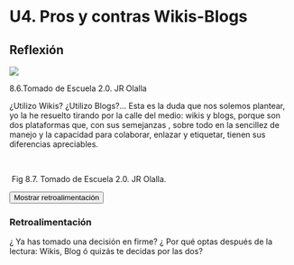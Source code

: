 
# U4. Pros y contras Wikis-Blogs

## Reflexión


![](http://www.aularagon.org/Files/UserFiles/File/ESCUELA2.0/webblogwiki.jpg)

8.6.Tomado de Escuela 2.0. JR Olalla

¿Utilizo Wikis? ¿Utilizo Blogs?... Esta es la duda que nos solemos plantear, yo la he resuelto tirando por la calle del medio: wikis y blogs, porque son dos plataformas que, con sus semejanzas , sobre todo en la sencillez de manejo y la capacidad para colaborar, enlazar y etiquetar, tienen sus diferencias apreciables.

 

 Fig 8.7. Tomado de Escuela 2.0. JR Olalla.

<script type="text/javascript">var feedback15_9text = "Mostrar retroalimentación";</script><input class="feedbackbutton" name="toggle-feedback-15_9" onclick="$exe.toggleFeedback(this,true);return false" type="button" value="Mostrar retroalimentación"/>

### Retroalimentación

¿ Ya has tomado una decisión en firme? ¿ Por qué optas después de la lectura: Wikis, Blog ó quizás te decidas por las dos?

